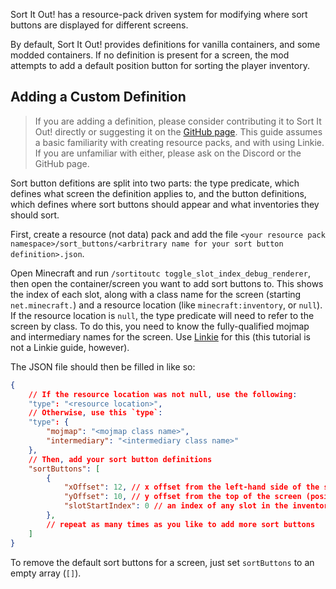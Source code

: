 Sort It Out! has a resource-pack driven system for modifying where sort buttons are displayed for different screens.

By default, Sort It Out! provides definitions for vanilla containers, and some modded containers. If no definition is present for a screen, the mod attempts to add a default position button for sorting the player inventory.

## Adding a Custom Definition

> If you are adding a definition, please consider contributing it to Sort It Out! directly or suggesting it on the [GitHub page](https://github.com/JamCoreModding/sort-it-out). This guide assumes a basic familiarity with creating resource packs, and with using Linkie. If you are unfamiliar with either, please ask on the Discord or the GitHub page.

Sort button defitions are split into two parts: the type predicate, which defines what screen the definition applies to, and the button definitions, which defines where sort buttons should appear and what inventories they should sort.

First, create a resource (not data) pack and add the file `<your resource pack namespace>/sort_buttons/<arbritrary name for your sort button definition>.json`.

Open Minecraft and run `/sortitoutc toggle_slot_index_debug_renderer`, then open the container/screen you want to add sort buttons to. This shows the index of each slot, along with a class name for the screen (starting `net.minecraft.`) and a resource location (like `minecraft:inventory`, or `null`). If the resource location is `null`, the type predicate will need to refer to the screen by class. To do this, you need to know the fully-qualified mojmap and intermediary names for the screen. Use [Linkie](https://linkie.shedaniel.me) for this (this tutorial is not a Linkie guide, however).

The JSON file should then be filled in like so:

```json
{
	// If the resource location was not null, use the following:
	"type": "<resource location>",
	// Otherwise, use this `type`:
	"type": {
		"mojmap": "<mojmap class name>",
		"intermediary": "<intermediary class name>"
	},
	// Then, add your sort button definitions
	"sortButtons": [
		{
			"xOffset": 12, // x offset from the left-hand side of the screen
			"yOffset": 10, // y offset from the top of the screen (positive down)
			"slotStartIndex": 0 // an index of any slot in the inventory section that this button should sort.
		},
		// repeat as many times as you like to add more sort buttons
	]
}
```

To remove the default sort buttons for a screen, just set `sortButtons` to an empty array (`[]`).

